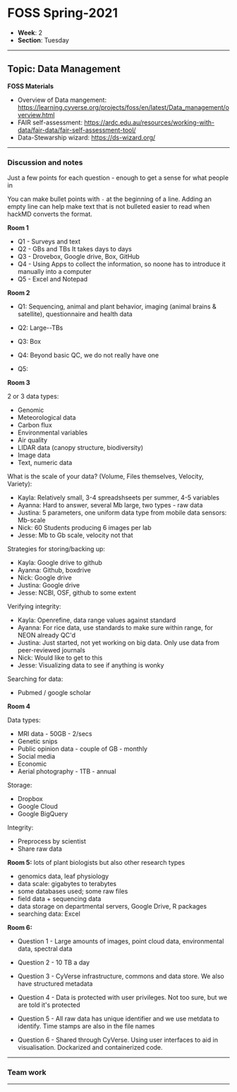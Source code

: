 # FOSS Spring-2021
- **Week**: 2
- **Section**: Tuesday

----
## Topic: Data Management 

**FOSS Materials**

- Overview of Data mangement: https://learning.cyverse.org/projects/foss/en/latest/Data_management/overview.html
- FAIR self-assessment: https://ardc.edu.au/resources/working-with-data/fair-data/fair-self-assessment-tool/
- Data-Stewarship wizard: https://ds-wizard.org/

---- 
### Discussion and notes

Just a few points for each question - enough to get a sense for what people in 

You can make bullet points with `-` at the beginning of a line. Adding an empty line can help make text that is not bulleted easier to read when hackMD converts the format. 

**Room 1** 
- Q1 - Surveys and text
- Q2 - GBs and TBs
It takes days to days
- Q3 - Drovebox, Google drive, Box, GitHub
- Q4 - Using Apps to collect the information, so noone has to introduce it manually into a computer
- Q5 - Excel and Notepad

**Room 2**
- Q1: Sequencing, animal and plant behavior, imaging (animal brains & satellite), questionnaire and health data

- Q2: Large--TBs

- Q3: Box

- Q4: Beyond basic QC, we do not really have one

- Q5: 

**Room 3**

2 or 3 data types:
- Genomic
- Meteorological data
- Carbon flux
- Environmental variables
- Air quality
- LIDAR data (canopy structure, biodiversity)
- Image data
- Text, numeric data

What is the scale of your data? (Volume, Files themselves, Velocity, Variety):
- Kayla: Relatively small, 3-4 spreadshseets per summer, 4-5 variables
- Ayanna: Hard to answer, several Mb large, two types - raw data
- Justina: 5 parameters, one uniform data type from mobile data sensors: Mb-scale
- Nick: 60 Students producing 6 images per lab
- Jesse: Mb to Gb scale, velocity not that 

Strategies for storing/backing up:
- Kayla: Google drive to github
- Ayanna: Github, boxdrive
- Nick: Google drive
- Justina: Google drive
- Jesse: NCBI, OSF, github to some extent

Verifying integrity:
- Kayla: Openrefine, data range values against standard
- Ayanna: For rice data, use standards to make sure within range, for NEON already QC'd
- Justina: Just started, not yet working on big data. Only use data from peer-reviewed journals
- Nick: Would like to get to this
- Jesse: Visualizing data to see if anything is wonky

Searching for data:
- Pubmed / google scholar


**Room 4**

Data types:
- MRI data - 50GB - 2/secs
- Genetic snips
- Public opinion data - couple of GB - monthly
- Social media
- Economic 
- Aerial photography - 1TB - annual

Storage:
- Dropbox
- Google Cloud
- Google BigQuery

Integrity:
- Preprocess by scientist
- Share raw data


**Room 5:** lots of plant biologists but also other research types
* genomics data, leaf physiology
* data scale: gigabytes to terabytes
* some databases used; some raw files
* field data + sequencing data
* data storage on departmental servers, Google Drive, R packages
* searching data: Excel



**Room 6:**
- Question 1 - Large amounts of images, point cloud data, environmental data, spectral data

- Question 2 - 10 TB a day

- Question 3 - CyVerse infrastructure, commons and data store. We also have structured metadata

- Question 4 - Data is protected with user privileges. Not too sure, but we are told it's protected

- Question 5 - All raw data has unique identifier and we use metdata to identify. Time stamps are also in the file names

- Question 6 - Shared through CyVerse. Using user interfaces to aid in visualisation. Dockarized and containerized code. 
        

----
### Team work 

----
